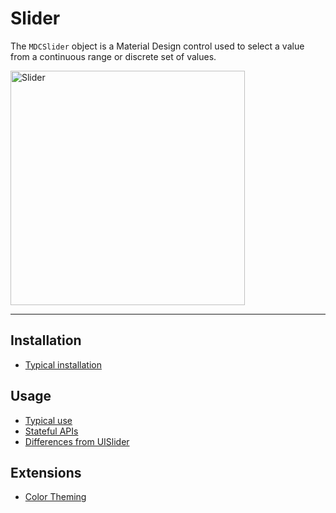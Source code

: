 # Slider

<!-- badges -->

The `MDCSlider` object is a Material Design control used to select a value from a continuous range
or discrete set of values.

<div class="article__asset article__asset--screenshot">
  <img src="docs/assets/slider.png" alt="Slider" width="375">
</div>

<!-- design-and-api -->

<!-- toc -->

- - -

## Installation

- [Typical installation](../../../docs/component-installation.md)

## Usage

- [Typical use](typical-use.md)
- [Stateful APIs](stateful-apis.md)
- [Differences from UISlider](differences-from-uislider.md)

## Extensions

- [Color Theming](color-theming.md)
